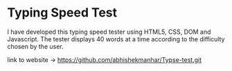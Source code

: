 # Typing Speed Test

I have developed this typing speed tester using HTML5, CSS, DOM and Javascript. The tester displays 40 words at a time according to the difficulty chosen by the user.




link to website -> https://github.com/abhishekmanhar/Typse-test.git
